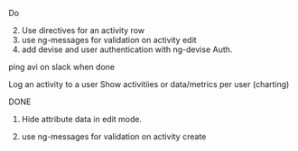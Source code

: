 
Do

2. Use directives for an activity row
3. use ng-messages for validation on activity edit
4. add devise and user authentication with ng-devise Auth.

ping avi on slack when done

Log an activity to a user
Show activitiies or data/metrics per user (charting)

DONE

1. Hide attribute data in edit mode.

3. use ng-messages for validation on activity create

